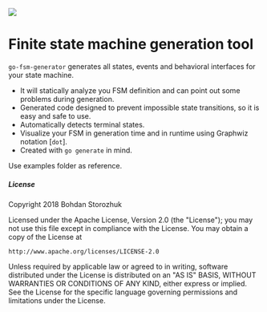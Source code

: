 [<img src="https://travis-ci.org/storozhukBM/go-fsm-generator.svg?branch=master">](https://travis-ci.org/storozhukBM/go-fsm-generator)

# Finite state machine generation tool

`go-fsm-generator` generates all states, events and behavioral interfaces for your state machine.

- It will statically analyze you FSM definition and can point out some problems during generation.
- Generated code designed to prevent impossible state transitions, so it is easy and safe to use.
- Automatically detects terminal states.
- Visualize your FSM in generation time and in runtime using Graphwiz notation [`dot`].
- Created with `go generate` in mind.

Use examples folder as reference.

##### License
Copyright 2018 Bohdan Storozhuk

Licensed under the Apache License, Version 2.0 (the "License"); you may not use this file except in compliance with the License. You may obtain a copy of the License at

    http://www.apache.org/licenses/LICENSE-2.0

Unless required by applicable law or agreed to in writing, software distributed under the License is distributed on an "AS IS" BASIS, WITHOUT WARRANTIES OR CONDITIONS OF ANY KIND, either express or implied. See the License for the specific language governing permissions and limitations under the License.
